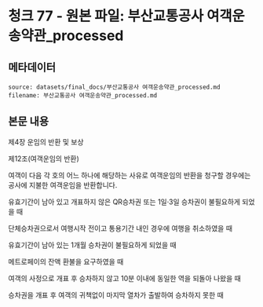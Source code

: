 # 청크 77 - 원본 파일: 부산교통공사 여객운송약관_processed

## 메타데이터

```
source: datasets/final_docs/부산교통공사 여객운송약관_processed.md
filename: 부산교통공사 여객운송약관_processed.md
```

## 본문 내용

제4장 운임의 반환 및 보상

제12조(여객운임의 반환)

여객이 다음 각 호의 어느 하나에 해당하는 사유로 여객운임의 반환을 청구할 경우에는 공사에 지불한 여객운임을 반환합니다.

유효기간이 남아 있고 개표하지 않은 QR승차권 또는 1일·3일 승차권이 불필요하게 되었을 때

단체승차권으로서 여행시작 전이고 통용기간 내인 경우에 여행을 취소하였을 때

유효기간이 남아 있는 1개월 승차권이 불필요하게 되었을 때

메트로페이의 잔액 환불을 요구하였을 때

여객의 사정으로 개표 후 승차하지 않고 10분 이내에 동일한 역을 되돌아 나왔을 때

승차권을 개표 후 여객의 귀책없이 마지막 열차가 출발하여 승차하지 못한 때